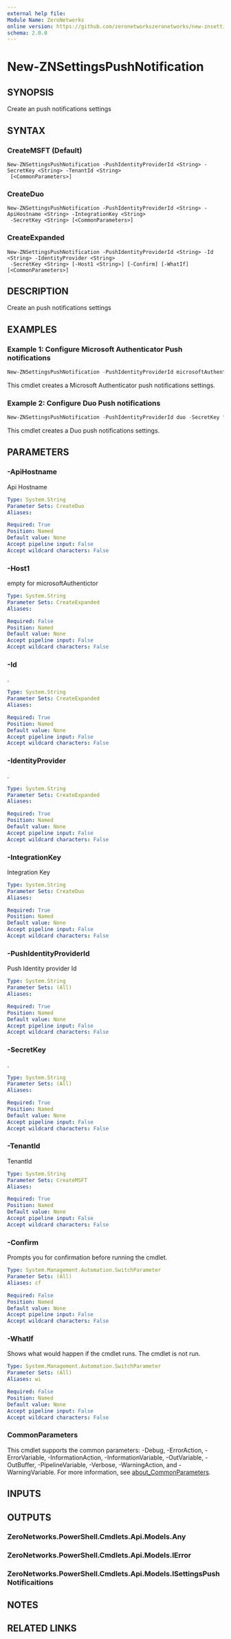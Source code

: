 ```yaml
---
external help file:
Module Name: ZeroNetworks
online version: https://github.com/zeronetworkszeronetworks/new-znsettingspushnotification
schema: 2.0.0
---
```


# New-ZNSettingsPushNotification

## SYNOPSIS
Create an push notifications settings

## SYNTAX

### CreateMSFT (Default)
```
New-ZNSettingsPushNotification -PushIdentityProviderId <String> -SecretKey <String> -TenantId <String>
 [<CommonParameters>]
```

### CreateDuo
```
New-ZNSettingsPushNotification -PushIdentityProviderId <String> -ApiHostname <String> -IntegrationKey <String>
 -SecretKey <String> [<CommonParameters>]
```

### CreateExpanded
```
New-ZNSettingsPushNotification -PushIdentityProviderId <String> -Id <String> -IdentityProvider <String>
 -SecretKey <String> [-Host1 <String>] [-Confirm] [-WhatIf] [<CommonParameters>]
```

## DESCRIPTION
Create an push notifications settings

## EXAMPLES

### Example 1: Configure Microsoft Authenticator Push notifications
```powershell
New-ZNSettingsPushNotification -PushIdentityProviderId microsoftAuthenticator -SecretKey "mySecretKey" -TenantId "myTenantId"   
```

This cmdlet creates a Microsoft Authenticator push notifications settings.

### Example 2: Configure Duo Push notifications
```powershell
New-ZNSettingsPushNotification -PushIdentityProviderId duo -SecretKey "mySecretKey" -ApiHostname "api-12345.duosecurity.com"  -IntegrationKey "myIntegrationKey"
```

This cmdlet creates a Duo push notifications settings.

## PARAMETERS

### -ApiHostname
Api Hostname

```yaml
Type: System.String
Parameter Sets: CreateDuo
Aliases:

Required: True
Position: Named
Default value: None
Accept pipeline input: False
Accept wildcard characters: False
```

### -Host1
empty for microsoftAuthentictor

```yaml
Type: System.String
Parameter Sets: CreateExpanded
Aliases:

Required: False
Position: Named
Default value: None
Accept pipeline input: False
Accept wildcard characters: False
```

### -Id
.

```yaml
Type: System.String
Parameter Sets: CreateExpanded
Aliases:

Required: True
Position: Named
Default value: None
Accept pipeline input: False
Accept wildcard characters: False
```

### -IdentityProvider
.

```yaml
Type: System.String
Parameter Sets: CreateExpanded
Aliases:

Required: True
Position: Named
Default value: None
Accept pipeline input: False
Accept wildcard characters: False
```

### -IntegrationKey
Integration Key

```yaml
Type: System.String
Parameter Sets: CreateDuo
Aliases:

Required: True
Position: Named
Default value: None
Accept pipeline input: False
Accept wildcard characters: False
```

### -PushIdentityProviderId
Push Identity provider Id

```yaml
Type: System.String
Parameter Sets: (All)
Aliases:

Required: True
Position: Named
Default value: None
Accept pipeline input: False
Accept wildcard characters: False
```

### -SecretKey
.

```yaml
Type: System.String
Parameter Sets: (All)
Aliases:

Required: True
Position: Named
Default value: None
Accept pipeline input: False
Accept wildcard characters: False
```

### -TenantId
TenantId

```yaml
Type: System.String
Parameter Sets: CreateMSFT
Aliases:

Required: True
Position: Named
Default value: None
Accept pipeline input: False
Accept wildcard characters: False
```

### -Confirm
Prompts you for confirmation before running the cmdlet.

```yaml
Type: System.Management.Automation.SwitchParameter
Parameter Sets: (All)
Aliases: cf

Required: False
Position: Named
Default value: None
Accept pipeline input: False
Accept wildcard characters: False
```

### -WhatIf
Shows what would happen if the cmdlet runs.
The cmdlet is not run.

```yaml
Type: System.Management.Automation.SwitchParameter
Parameter Sets: (All)
Aliases: wi

Required: False
Position: Named
Default value: None
Accept pipeline input: False
Accept wildcard characters: False
```

### CommonParameters
This cmdlet supports the common parameters: -Debug, -ErrorAction, -ErrorVariable, -InformationAction, -InformationVariable, -OutVariable, -OutBuffer, -PipelineVariable, -Verbose, -WarningAction, and -WarningVariable. For more information, see [about_CommonParameters](http://go.microsoft.com/fwlink/?LinkID=113216).

## INPUTS

## OUTPUTS

### ZeroNetworks.PowerShell.Cmdlets.Api.Models.Any

### ZeroNetworks.PowerShell.Cmdlets.Api.Models.IError

### ZeroNetworks.PowerShell.Cmdlets.Api.Models.ISettingsPushNotificaitions

## NOTES

## RELATED LINKS

